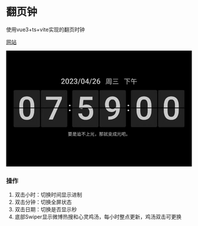 # 翻页钟

使用vue3+ts+vite实现的翻页时钟 

[网站](http://clock.whatlike.cn/)

![示例图](./doc/example.jpg) 

### 操作
1. 双击小时：切换时间显示进制
2. 双击分钟：切换全屏状态
3. 双击日期：切换是否显示秒
4. 底部Swiper显示微博热搜和心灵鸡汤，每小时整点更新，鸡汤双击可更换